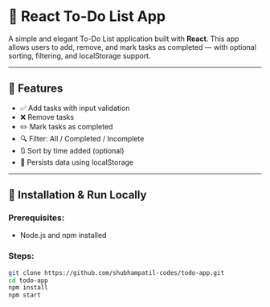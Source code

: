 # 📝 React To-Do List App

A simple and elegant To-Do List application built with **React**. This app allows users to add, remove, and mark tasks as completed — with optional sorting, filtering, and localStorage support.

---

## 🚀 Features

- ✅ Add tasks with input validation
- ❌ Remove tasks
- ✏️ Mark tasks as completed
- 🔍 Filter: All / Completed / Incomplete
- 🔃 Sort by time added (optional)
- 💾 Persists data using localStorage

---



## 🔧 Installation & Run Locally

### Prerequisites:
- Node.js and npm installed

### Steps:
```bash
git clone https://github.com/shubhampatil-codes/todo-app.git
cd todo-app
npm install
npm start
